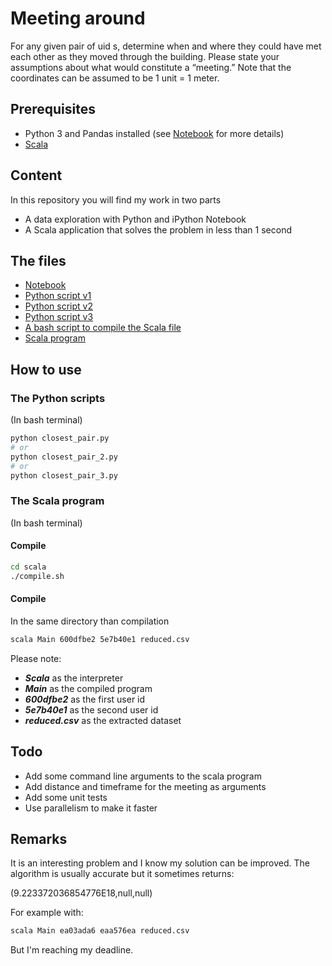 # Meeting around

For any given pair of uid s, determine when and where they could have met each other as
they moved through the building. Please state your assumptions about what would constitute
a “meeting.” Note that the coordinates can be assumed to be 1 unit = 1 meter.

## Prerequisites

 * Python 3 and Pandas installed (see [Notebook](https://github.com/samidarko/meetingaround/blob/master/exploration.ipynb) for more details)
 * [Scala](http://scala-lang.org/download/install.html)

## Content

In this repository you will find my work in two parts

 * A data exploration with Python and iPython Notebook
 * A Scala application that solves the problem in less than 1 second
 
## The files
 * [Notebook](https://github.com/samidarko/meetingaround/blob/master/exploration.ipynb)
 * [Python script v1](https://github.com/samidarko/meetingaround/blob/master/closest_pair.py)
 * [Python script v2](https://github.com/samidarko/meetingaround/blob/master/closest_pair_2.py)
 * [Python script v3](https://github.com/samidarko/meetingaround/blob/master/closest_pair_3.py)
 * [A bash script to compile the Scala file](https://github.com/samidarko/meetingaround/blob/master/scala/compile.sh)
 * [Scala program](https://github.com/samidarko/meetingaround/blob/master/scala/Main.scala)

## How to use

### The Python scripts
(In bash terminal)
```bash
python closest_pair.py
# or
python closest_pair_2.py
# or
python closest_pair_3.py
```

### The Scala program
(In bash terminal)

#### Compile
```bash
cd scala
./compile.sh
```
#### Compile
In the same directory than compilation

```bash
scala Main 600dfbe2 5e7b40e1 reduced.csv
```

Please note:
 * ***Scala*** as the interpreter
 * ***Main*** as the compiled program
 * ***600dfbe2*** as the first user id
 * ***5e7b40e1*** as the second user id
 * ***reduced.csv*** as the extracted dataset



## Todo
 * Add some command line arguments to the scala program
 * Add distance and timeframe for the meeting as arguments
 * Add some unit tests
 * Use parallelism to make it faster
 
## Remarks

It is an interesting problem and I know my solution can be improved. 
The algorithm is usually accurate but it sometimes returns:

(9.223372036854776E18,null,null)

For example with:

```bash
scala Main ea03ada6 eaa576ea reduced.csv
```

But I'm reaching my deadline.
